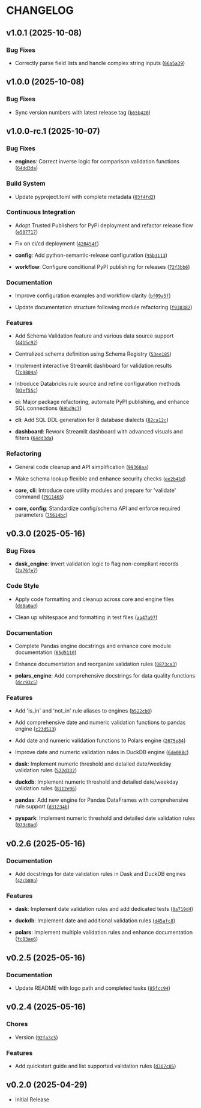 # CHANGELOG

<!-- version list -->

## v1.0.1 (2025-10-08)

### Bug Fixes

- Correctly parse field lists and handle complex string inputs
  ([`66a5a39`](https://github.com/maltzsama/sumeh/commit/66a5a393705c149c9b8c7cbb1fd91545295813f7))


## v1.0.0 (2025-10-08)

### Bug Fixes

- Sync version numbers with latest release tag
  ([`b65b420`](https://github.com/maltzsama/sumeh/commit/b65b42082290d3d1f462292c2f1b6ac99b868c05))


## v1.0.0-rc.1 (2025-10-07)

### Bug Fixes

- **engines**: Correct inverse logic for comparison validation functions
  ([`64dd3da`](https://github.com/maltzsama/sumeh/commit/64dd3da6a99b2cdb73384bc23a84f50b41a89f54))

### Build System

- Update pyproject.toml with complete metadata
  ([`03f4fd2`](https://github.com/maltzsama/sumeh/commit/03f4fd23ad610aff264447ee75b3b351ec778059))

### Continuous Integration

- Adopt Trusted Publishers for PyPI deployment and refactor release flow
  ([`e507717`](https://github.com/maltzsama/sumeh/commit/e5077175e51797b12dafe6d08e4f0fb0c7778830))

- Fix on ci/cd deployment
  ([`420454f`](https://github.com/maltzsama/sumeh/commit/420454f7ed6854a90268cece69aeda10d5ae7958))

- **config**: Add python-semantic-release configuration
  ([`95b3113`](https://github.com/maltzsama/sumeh/commit/95b311390e95f73db7749ecca253e9d522ebcfb2))

- **workflow**: Configure conditional PyPI publishing for releases
  ([`72f3bb6`](https://github.com/maltzsama/sumeh/commit/72f3bb6db37d9132f5b5906f873684b569ea3f01))

### Documentation

- Improve configuration examples and workflow clarity
  ([`bf09a5f`](https://github.com/maltzsama/sumeh/commit/bf09a5f2e27401b9fa2049867448de557ae48a61))

- Update documentation structure following module refactoring
  ([`f938382`](https://github.com/maltzsama/sumeh/commit/f9383828c1aa9aa0877e8d0503c4bed95030629f))

### Features

- Add Schema Validation feature and various data source support
  ([`4415c92`](https://github.com/maltzsama/sumeh/commit/4415c920224e7dfe7c91013b059b1400ad0129c8))

- Centralized schema definition using Schema Registry
  ([`53ee185`](https://github.com/maltzsama/sumeh/commit/53ee185602f121f46f8399582b9716c83dfe71ed))

- Implement interactive Streamlit dashboard for validation results
  ([`7c9804a`](https://github.com/maltzsama/sumeh/commit/7c9804adaf243b7c04a48989592506adba233c5a))

- Introduce Databricks rule source and refine configuration methods
  ([`03ef55c`](https://github.com/maltzsama/sumeh/commit/03ef55c0d6ebb1a81a5bebc32ca2d76b3f92329c))

- **ci**: Major package refactoring, automate PyPI publishing, and enhance SQL connections
  ([`69bd9c7`](https://github.com/maltzsama/sumeh/commit/69bd9c7d65a0b01ca17f7776f4bf30559da54913))

- **cli**: Add SQL DDL generation for 8 database dialects
  ([`82ca12c`](https://github.com/maltzsama/sumeh/commit/82ca12cdaca563b527199eecbbdfc2f081b6611b))

- **dashboard**: Rework Streamlit dashboard with advanced visuals and filters
  ([`64dd3da`](https://github.com/maltzsama/sumeh/commit/64dd3da6a99b2cdb73384bc23a84f50b41a89f54))

### Refactoring

- General code cleanup and API simplification
  ([`99368aa`](https://github.com/maltzsama/sumeh/commit/99368aa8b001cebe9f6ab47326ac821a94d51943))

- Make schema lookup flexible and enhance security checks
  ([`ee2b41d`](https://github.com/maltzsama/sumeh/commit/ee2b41de96b1ab28b5cd51a8ab2562654cc5956f))

- **core, cli**: Introduce core utility modules and prepare for 'validate' command
  ([`7911465`](https://github.com/maltzsama/sumeh/commit/791146565bb0c6d78ea25479e653e4f97493b944))

- **core, config**: Standardize config/schema API and enforce required parameters
  ([`75614bc`](https://github.com/maltzsama/sumeh/commit/75614bc74c1a2697d3045eaea02aa0c9b036ac0b))


## v0.3.0 (2025-05-16)

### Bug Fixes

- **dask_engine**: Invert validation logic to flag non-compliant records
  ([`2a76fe7`](https://github.com/maltzsama/sumeh/commit/2a76fe7152270647fcdbdf9e2cbc4ebb09fcd810))

### Code Style

- Apply code formatting and cleanup across core and engine files
  ([`dd0a0ad`](https://github.com/maltzsama/sumeh/commit/dd0a0ad16761d76a5c6abddc45ef1d2bcf131353))

- Clean up whitespace and formatting in test files
  ([`aa47a97`](https://github.com/maltzsama/sumeh/commit/aa47a973a101fd3befaa66419e94d86bbf9d798a))

### Documentation

- Complete Pandas engine docstrings and enhance core module documentation
  ([`65d5110`](https://github.com/maltzsama/sumeh/commit/65d511065f37b22ddd6d61a50422152d57935af4))

- Enhance documentation and reorganize validation rules
  ([`0873ca3`](https://github.com/maltzsama/sumeh/commit/0873ca3412dd0d0a2bb0d13c11edbddcceee5fc8))

- **polars_engine**: Add comprehensive docstrings for data quality functions
  ([`dcc93c5`](https://github.com/maltzsama/sumeh/commit/dcc93c532ba1e418fb8b534646138792b0bb3bc5))

### Features

- Add 'is_in' and 'not_in' rule aliases to engines
  ([`b522cb0`](https://github.com/maltzsama/sumeh/commit/b522cb08fb6259fb1af45a086818e651c80a3dcc))

- Add comprehensive date and numeric validation functions to pandas engine
  ([`c23d513`](https://github.com/maltzsama/sumeh/commit/c23d5133c80992c300a610ebb77083957bb805a4))

- Add date and numeric validation functions to Polars engine
  ([`2675e84`](https://github.com/maltzsama/sumeh/commit/2675e840a86c5dafc3b78b133c7471cbd312c001))

- Improve date and numeric validation rules in DuckDB engine
  ([`6de088c`](https://github.com/maltzsama/sumeh/commit/6de088c728cf5eba92cf66f664e5002628fccb0c))

- **dask**: Implement numeric threshold and detailed date/weekday validation rules
  ([`522d332`](https://github.com/maltzsama/sumeh/commit/522d33210f40e769c6fd59a1985f8e8e0e0dfd21))

- **duckdb**: Implement numeric threshold and detailed date/weekday validation rules
  ([`8112e96`](https://github.com/maltzsama/sumeh/commit/8112e96e37c603566cd470e05c1b1888178eaced))

- **pandas**: Add new engine for Pandas DataFrames with comprehensive rule support
  ([`d31234b`](https://github.com/maltzsama/sumeh/commit/d31234b6df94f7240fd25bb4aed000d9ff5ff47a))

- **pyspark**: Implement numeric threshold and detailed date validation rules
  ([`073c0ad`](https://github.com/maltzsama/sumeh/commit/073c0ad73e65494a7cf189d9759b94afca6ff24e))


## v0.2.6 (2025-05-16)

### Documentation

- Add docstrings for date validation rules in Dask and DuckDB engines
  ([`42cb80a`](https://github.com/maltzsama/sumeh/commit/42cb80a2ce0e183b5bbb9db5225c562f2d954f23))

### Features

- **dask**: Implement date validation rules and add dedicated tests
  ([`0a719d4`](https://github.com/maltzsama/sumeh/commit/0a719d440c9ffb63f1de42344690f1f2a74b9d2a))

- **duckdb**: Implement date and additional validation rules
  ([`d45afc8`](https://github.com/maltzsama/sumeh/commit/d45afc874303f982d8e819365685265ea7935382))

- **polars**: Implement multiple validation rules and enhance documentation
  ([`fc83ae6`](https://github.com/maltzsama/sumeh/commit/fc83ae6c927f8a7fb2573d6f1c39aa9042b7f1b9))


## v0.2.5 (2025-05-16)

### Documentation

- Update README with logo path and completed tasks
  ([`85fcc94`](https://github.com/maltzsama/sumeh/commit/85fcc940e918f190df99da0bd085a937455714e7))


## v0.2.4 (2025-05-16)

### Chores

- Version
  ([`92fa3c5`](https://github.com/maltzsama/sumeh/commit/92fa3c5ee63d70233cec60fee72e7458c96952e4))

### Features

- Add quickstart guide and list supported validation rules
  ([`d307c85`](https://github.com/maltzsama/sumeh/commit/d307c85be7310dabc69b1ca2e723df36885f6810))


## v0.2.0 (2025-04-29)

- Initial Release
